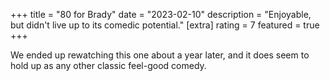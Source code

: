+++
title = "80 for Brady"
date = "2023-02-10"
description = "Enjoyable, but didn't live up to its comedic potential."
[extra]
rating = 7
featured = true
+++

We ended up rewatching this one about a year later, and it does seem to hold up as any other classic feel-good comedy.
